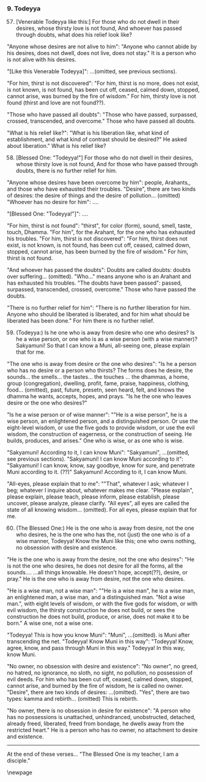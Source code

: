 ### 9. Todeyya

57. [Venerable Todeyya like this:] For those who do not dwell in their desires,
    whose thirsty love is not found,
And whoever has passed through doubts, what does his relief look like?

"Anyone whose desires are not alive to him": "Anyone who cannot abide by his
desires, does not dwell, does not live, does not stay." It is a person who is
not alive with his desires.

"[Like this Venerable Todeyya]": ...(omitted, see previous sections).

"For him, thirst is not discovered": "For him, thirst is no more, does not
exist, is not known, is not found, has been cut off, ceased, calmed down,
stopped, cannot arise, was burned by the fire of wisdom." For him, thirsty
love is not found (thirst and love are not found??).

"Those who have passed all doubts": "Those who have passed, surpassed, crossed,
transcended, and overcome." Those who have passed all doubts.

"What is his relief like?": "What is his liberation like, what kind of
establishment, and what kind of contrast should be desired?" He asked about
liberation." What is his relief like?

58. [Blessed One: "Todeyya!"] For those who do not dwell in their desires, whose
    thirsty love is not found,
And for those who have passed through doubts, there is no further relief for
    him.

"Anyone whose desires have been overcome by him": people, Arahants,, and those
who have exhausted their troubles. "Desire", there are two kinds of desires: the
desire of things and the desire of pollution... (omitted) "Whoever has no desire
for him": ....

"[Blessed One: "Todeyya!"]": ....

"For him, thirst is not found": "thirst", for color (form), sound, smell, taste,
touch, Dhamma. "For him", for the Arahant, for the one who has exhausted his
troubles. "For him, thirst is not discovered": "For him, thirst does not exist,
is not known, is not found, has been cut off, ceased, calmed down, stopped,
cannot arise, has been burned by the fire of wisdom." For him, thirst is not
found.

"And whoever has passed the doubts": Doubts are called doubts: doubts over
suffering... (omitted). "Who..." means anyone who is an Arahant and has
exhausted his troubles. "The doubts have been passed": passed, surpassed,
transcended, crossed, overcome." Those who have passed the doubts.

"There is no further relief for him": "There is no further liberation for him.
Anyone who should be liberated is liberated, and for him what should be
liberated has been done." For him there is no further relief.

59. (Todeyya:) Is he one who is away from desire who one who desires?  Is he a
    wise person, or one who is as a wise person (with a wise manner)?
Sakyamuni! So that I can know a Muni, all-seeing one, please explain that for
    me.

"The one who is away from desire or the one who desires": "Is he a person who
has no desire or a person who thirsts? The forms does he desire, the sounds...
the smells... the tastes... the touches ... the dhammas, a home, group
(congregation), dwelling, profit, fame, praise, happiness, clothing, food...
(omitted), past, future, presetn, seen heard, felt, and knows the dhamma he
wants, accepts, hopes, and prays. "Is he the one who leaves desire or the one
who desires?"

"Is he a wise person or of wise manner": ""He is a wise person", he is a wise
person, an enlightened person, and a distinguished person. Or use the
eight-level wisdom, or use the five gods to provide wisdom, or use the evil
wisdom, the construction of eagerness, or the construction of seeing. He builds,
produces, and arises." One who is wise, or as one who is wise.

"Sakyamuni! According to it, I can know Muni": "Sakyamuni", ...(omitted, see
previous sections). "Sakyamuni! I can know Muni according to it": "Sakyamuni! I
can know, know, say goodbye, know for sure, and penetrate Muni according to it.
(??)" Sakyamuni! According to it, I can know Muni.

"All-eyes, please explain that to me": ""That", whatever I ask; whatever I beg;
whatever I inquire about, whatever makes me clear. "Please explain", please
explain, please teach, please inform, please establish, please uncover, please
analyze, please clarify. "All eyes", all eyes are called the state of all
knowing wisdom... (omitted). For all eyes, please explain that for me.

60. (The Blessed One:) He is the one who is away from desire, not the one who
    desires, he is the one who has the, not (just) the one who is of a wise
    manner,
Todeyya! Know the Muni like this; one who owns nothing, no obsession with desire
    and existence.

"He is the one who is away from the desire, not the one who desires": "He is not
the one who desires, he does not desire for all the forms, all the sounds....
...all things knowable. He doesn't hope, accept(??), desire, or pray." He is the
one who is away from desire, not the one who desires.

"He is a wise man, not a wise man": ""He is a wise man", he is a wise man, an
enlightened man, a wise man, and a distinguished man. "Not a wise man.", with
eight levels of wisdom, or with the five gods for wisdom, or with evil wisdom,
the thirsty construction he does not build, or sees the construction he does not
build, produce, or arise, does not make it to be born." A wise one, not a wise
one.

"Todeyya! This is how you know Muni": "Muni", ...(omitted). is Muni after
transcending the net. "Todeyya! Know Muni in this way": "Todeyya! Know, agree,
know, and pass through Muni in this way." Todeyya! In this way, know Muni.

"No owner, no obsession with desire and existence": "No owner", no greed, no
hatred, no ignorance, no sloth, no sight, no pollution, no possession of evil
deeds. For him who has been cut off, ceased, calmed down, stopped, cannot arise,
and burned by the fire of wisdom, he is called no owner. "Desire", there are two
kinds of desires: ...(omitted). "Yes", there are two types: kamma and rebirth...
(omitted) This is rebirth.

"No owner, there is no obsession in desire for existence": "A person who has no
possessions is unattached, unhindranced, unobstructed, detached, already freed,
liberated, freed from bondage, he dwells away from the restricted heart." He is
a person who has no owner, no attachment to desire and existence.

---

At the end of these verses... "The Blessed One is my teacher, I am a disciple."

\newpage
